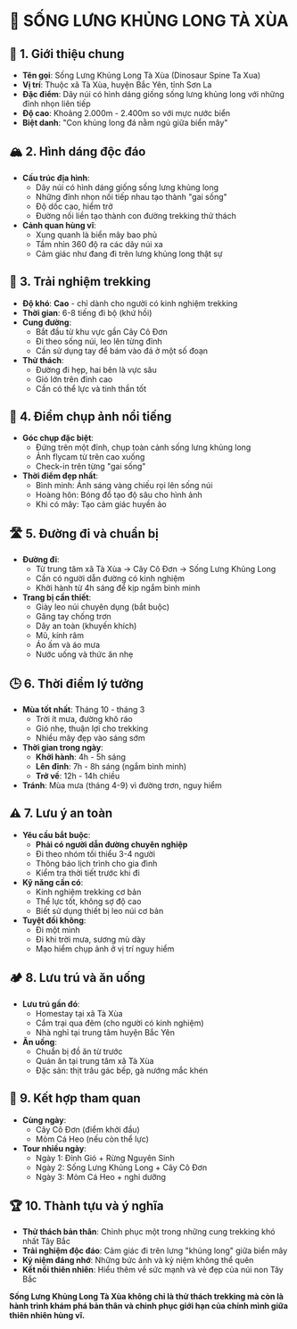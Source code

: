 # **🦕 SỐNG LƯNG KHỦNG LONG TÀ XÙA**

## **🌟 1. Giới thiệu chung**

* **Tên gọi**: Sống Lưng Khủng Long Tà Xùa (Dinosaur Spine Ta Xua)
* **Vị trí**: Thuộc xã Tà Xùa, huyện Bắc Yên, tỉnh Sơn La
* **Đặc điểm**: Dãy núi có hình dáng giống sống lưng khủng long với những đỉnh nhọn liên tiếp
* **Độ cao**: Khoảng 2.000m - 2.400m so với mực nước biển
* **Biệt danh**: "Con khủng long đá nằm ngủ giữa biển mây"

## **🏔️ 2. Hình dáng độc đáo**

* **Cấu trúc địa hình**:
  - Dãy núi có hình dáng giống sống lưng khủng long
  - Những đỉnh nhọn nối tiếp nhau tạo thành "gai sống"
  - Độ dốc cao, hiểm trở
  - Đường nối liền tạo thành con đường trekking thử thách
* **Cảnh quan hùng vĩ**:
  - Xung quanh là biển mây bao phủ
  - Tầm nhìn 360 độ ra các dãy núi xa
  - Cảm giác như đang đi trên lưng khủng long thật sự

## **🥾 3. Trải nghiệm trekking**

* **Độ khó**: **Cao** - chỉ dành cho người có kinh nghiệm trekking
* **Thời gian**: 6-8 tiếng đi bộ (khứ hồi)
* **Cung đường**:
  - Bắt đầu từ khu vực gần Cây Cô Đơn
  - Đi theo sống núi, leo lên từng đỉnh
  - Cần sử dụng tay để bám vào đá ở một số đoạn
* **Thử thách**:
  - Đường đi hẹp, hai bên là vực sâu
  - Gió lớn trên đỉnh cao
  - Cần có thể lực và tinh thần tốt

## **📸 4. Điểm chụp ảnh nổi tiếng**

* **Góc chụp đặc biệt**:
  - Đứng trên một đỉnh, chụp toàn cảnh sống lưng khủng long
  - Ảnh flycam từ trên cao xuống
  - Check-in trên từng "gai sống"
* **Thời điểm đẹp nhất**:
  - Bình minh: Ánh sáng vàng chiếu rọi lên sống núi
  - Hoàng hôn: Bóng đổ tạo độ sâu cho hình ảnh
  - Khi có mây: Tạo cảm giác huyền ảo

## **🛣️ 5. Đường đi và chuẩn bị**

* **Đường đi**:
  - Từ trung tâm xã Tà Xùa → Cây Cô Đơn → Sống Lưng Khủng Long
  - Cần có người dẫn đường có kinh nghiệm
  - Khởi hành từ 4h sáng để kịp ngắm bình minh
* **Trang bị cần thiết**:
  - Giày leo núi chuyên dụng (bắt buộc)
  - Găng tay chống trơn
  - Dây an toàn (khuyến khích)
  - Mũ, kính râm
  - Áo ấm và áo mưa
  - Nước uống và thức ăn nhẹ

## **🕒 6. Thời điểm lý tưởng**

* **Mùa tốt nhất**: Tháng 10 - tháng 3
  - Trời ít mưa, đường khô ráo
  - Gió nhẹ, thuận lợi cho trekking
  - Nhiều mây đẹp vào sáng sớm
* **Thời gian trong ngày**:
  - **Khởi hành**: 4h - 5h sáng
  - **Lên đỉnh**: 7h - 8h sáng (ngắm bình minh)
  - **Trở về**: 12h - 14h chiều
* **Tránh**: Mùa mưa (tháng 4-9) vì đường trơn, nguy hiểm

## **⚠️ 7. Lưu ý an toàn**

* **Yêu cầu bắt buộc**:
  - **Phải có người dẫn đường chuyên nghiệp**
  - Đi theo nhóm tối thiểu 3-4 người
  - Thông báo lịch trình cho gia đình
  - Kiểm tra thời tiết trước khi đi
* **Kỹ năng cần có**:
  - Kinh nghiệm trekking cơ bản
  - Thể lực tốt, không sợ độ cao
  - Biết sử dụng thiết bị leo núi cơ bản
* **Tuyệt đối không**:
  - Đi một mình
  - Đi khi trời mưa, sương mù dày
  - Mạo hiểm chụp ảnh ở vị trí nguy hiểm

## **🏕️ 8. Lưu trú và ăn uống**

* **Lưu trú gần đó**:
  - Homestay tại xã Tà Xùa
  - Cắm trại qua đêm (cho người có kinh nghiệm)
  - Nhà nghỉ tại trung tâm huyện Bắc Yên
* **Ăn uống**:
  - Chuẩn bị đồ ăn từ trước
  - Quán ăn tại trung tâm xã Tà Xùa
  - Đặc sản: thịt trâu gác bếp, gà nướng mắc khén

## **🌄 9. Kết hợp tham quan**

* **Cùng ngày**:
  - Cây Cô Đơn (điểm khởi đầu)
  - Mỏm Cá Heo (nếu còn thể lực)
* **Tour nhiều ngày**:
  - Ngày 1: Đỉnh Gió + Rừng Nguyên Sinh
  - Ngày 2: Sống Lưng Khủng Long + Cây Cô Đơn
  - Ngày 3: Mỏm Cá Heo + nghỉ dưỡng

## **🏆 10. Thành tựu và ý nghĩa**

* **Thử thách bản thân**: Chinh phục một trong những cung trekking khó nhất Tây Bắc
* **Trải nghiệm độc đáo**: Cảm giác đi trên lưng "khủng long" giữa biển mây
* **Kỷ niệm đáng nhớ**: Những bức ảnh và kỷ niệm không thể quên
* **Kết nối thiên nhiên**: Hiểu thêm về sức mạnh và vẻ đẹp của núi non Tây Bắc

**Sống Lưng Khủng Long Tà Xùa không chỉ là thử thách trekking mà còn là hành trình khám phá bản thân và chinh phục giới hạn của chính mình giữa thiên nhiên hùng vĩ.**